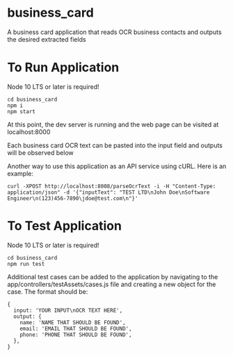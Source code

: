 # business_card
A business card application that reads OCR business contacts and outputs the desired extracted fields

# To Run Application
Node 10 LTS or later is required!
```
cd business_card
npm i
npm start
```

At this point, the dev server is running and the web page can be visited at localhost:8000

Each business card OCR text can be pasted into the input field and outputs will be observed below

Another way to use this application as an API service using cURL. Here is an example:

```
curl -XPOST http://localhost:8008/parseOcrText -i -H "Content-Type: application/json" -d '{"inputText": "TEST LTD\nJohn Doe\nSoftware Engineer\n(123)456-7890\jdoe@test.com\n"}'
```

# To Test Application
Node 10 LTS or later is required!
```
cd business_card
npm run test
```

Additional test cases can be added to the application by navigating to the app/controllers/testAssets/cases.js file and creating a new object for the case. The format should be:
```
{
  input: 'YOUR INPUT\nOCR TEXT HERE',
  output: {
    name: 'NAME THAT SHOULD BE FOUND',
    email: 'EMAIL THAT SHOULD BE FOUND',
    phone: 'PHONE THAT SHOULD BE FOUND',
  },
}
```
